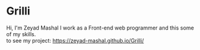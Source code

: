# Grilli
Hi, I'm Zeyad Mashal I work as a Front-end web programmer and this some of my skills. <br/>
to see my project: https://zeyad-mashal.github.io/Grilli/
